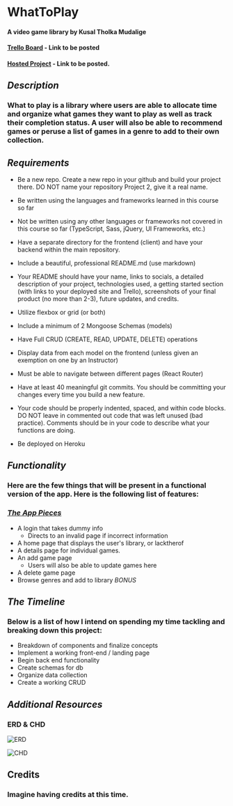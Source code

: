 # WhatToPlay

#### A video game library by Kusal Tholka Mudalige

#### [Trello Board]() - Link to be posted

#### [Hosted Project]() - Link to be posted.

## **_Description_**

### What to play is a library where users are able to allocate time and organize what games they want to play as well as track their completion status. A user will also be able to recommend games or peruse a list of games in a genre to add to their own collection.

## **_Requirements_**

- Be a new repo. Create a new repo in your github and build your project there. DO NOT name your repository Project 2, give it a real name.

- Be written using the languages and frameworks learned in this course so far

- Not be written using any other languages or frameworks not covered in this course so far (TypeScript, Sass, jQuery, UI Frameworks, etc.)

- Have a separate directory for the frontend (client) and have your backend within the main repository.

- Include a beautiful, professional README.md (use markdown)

- Your README should have your name, links to socials, a detailed description of your project, technologies used, a getting started section (with links to your deployed site and Trello), screenshots of your final product (no more than 2-3), future updates, and credits.

- Utilize flexbox or grid (or both)

- Include a minimum of 2 Mongoose Schemas (models)

- Have Full CRUD (CREATE, READ, UPDATE, DELETE) operations

- Display data from each model on the frontend (unless given an exemption on one by an Instructor)

- Must be able to navigate between different pages (React Router)

- Have at least 40 meaningful git commits. You should be committing your changes every time you build a new feature.

- Your code should be properly indented, spaced, and within code blocks. DO NOT leave in commented out code that was left unused (bad practice). Comments should be in your code to describe what your functions are doing.

- Be deployed on Heroku

## **_Functionality_**

### Here are the few things that will be present in a functional version of the app. Here is the following list of features:

### <u>**_The App Pieces_**</u>

- A login that takes dummy info
  - Directs to an invalid page if incorrect information
- A home page that displays the user's library, or lacktherof
- A details page for individual games.
- An add game page
  - Users will also be able to update games here
- A delete game page
- Browse genres and add to library _BONUS_

## **_The Timeline_**

### Below is a list of how I intend on spending my time tackling and breaking down this project:

- Breakdown of components and finalize concepts
- Implement a working front-end / landing page
- Begin back end functionality
- Create schemas for db
- Organize data collection
- Create a working CRUD

## **_Additional Resources_**

### ERD & CHD

![ERD](https://cdn.discordapp.com/attachments/725175628936118375/1032518165550346310/ERD_What_To_Play.drawio.png)

![CHD](https://cdn.discordapp.com/attachments/725175628936118375/1032518165978152980/What_To_Play_Library.png)

## **Credits**

### Imagine having credits at this time.
